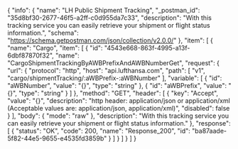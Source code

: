 {
  "info": {
    "name": "LH Public Shipment Tracking",
    "_postman_id": "35d8bf30-2677-46f5-a2ff-c0d955da7c33",
    "description": "With this tracking service you can easily retrieve your shipment or flight status information.",
    "schema": "https://schema.getpostman.com/json/collection/v2.0.0/"
  },
  "item": [
    {
      "name": "Cargo",
      "item": [
        {
          "id": "4543e668-863f-4995-a13f-6dbf87870f32",
          "name": "CargoShipmentTrackingByAWBPrefixAndAWBNumberGet",
          "request": {
            "url": {
              "protocol": "http",
              "host": "api.lufthansa.com",
              "path": [
                "v1",
                "cargo/shipmentTracking/:aWBPrefix-:aWBNumber"
              ],
              "variable": [
                {
                  "id": "aWBNumber",
                  "value": "{}",
                  "type": "string"
                },
                {
                  "id": "aWBPrefix",
                  "value": "{}",
                  "type": "string"
                }
              ]
            },
            "method": "GET",
            "header": [
              {
                "key": "Accept",
                "value": "{}",
                "description": "http header: application/json or application/xml (Acceptable values are: application/json, application/xml)",
                "disabled": false
              }
            ],
            "body": {
              "mode": "raw"
            },
            "description": "With this tracking service you can easily retrieve your shipment or flight status information."
          },
          "response": [
            {
              "status": "OK",
              "code": 200,
              "name": "Response_200",
              "id": "ba87aade-5f82-44e5-9655-e4535fd3859b"
            }
          ]
        }
      ]
    }
  ]
}